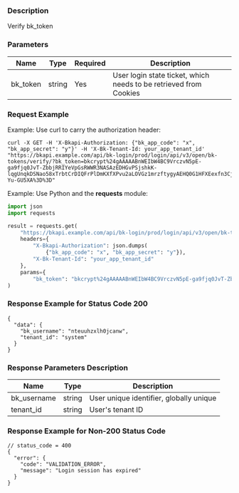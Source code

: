 ### Description

Verify bk_token

### Parameters

| Name     | Type   | Required | Description                                                       |
|----------|--------|----------|-------------------------------------------------------------------|
| bk_token | string | Yes      | User login state ticket, which needs to be retrieved from Cookies |

### Request Example

Example: Use curl to carry the authorization header:

```shell
curl -X GET -H 'X-Bkapi-Authorization: {"bk_app_code": "x", "bk_app_secret": "y"}' -H 'X-Bk-Tenant-Id: your_app_tenant_id' "https://bkapi.example.com/api/bk-login/prod/login/api/v3/open/bk-tokens/verify/?bk_token=bkcrypt%24gAAAAABnWEIbW4BC9VrczvN5pE-ga9fjq0JvT-ZbbjRRIYeVpGsRWWR3NASAzEDHGvPSjshkK-lqgUnqkDSNao58xTrbtCrDIQFrPlDmKXfXPvu2aLOVGz1mrzftygyAEHQ0G1HFXEexfn3CjkwedW5j2-Yu-GU5XA%3D%3D"
```

Example: Use Python and the **requests** module:

``` python
import json
import requests

result = requests.get(
    "https://bkapi.example.com/api/bk-login/prod/login/api/v3/open/bk-tokens/verify/",
    headers={
        "X-Bkapi-Authorization": json.dumps(
            {"bk_app_code": "x", "bk_app_secret": "y"}),
        "X-Bk-Tenant-Id": "your_app_tenant_id"
    },
    params={
        "bk_token": "bkcrypt%24gAAAAABnWEIbW4BC9VrczvN5pE-ga9fjq0JvT-ZbbjRRIYeVpGsRWWR3NASAzEDHGvPSjshkK-lqgUnqkDSNao58xTrbtCrDIQFrPlDmKXfXPvu2aLOVGz1mrzftygyAEHQ0G1HFXEexfn3CjkwedW5j2-Yu-GU5XA%3D%3D"},
)
```

### Response Example for Status Code 200

```json5
{
  "data": {
    "bk_username": "nteuuhzxlh0jcanw",
    "tenant_id": "system"
  }
}

```

### Response Parameters Description

| Name        | Type   | Description                             |
|-------------|--------|-----------------------------------------|
| bk_username | string | User unique identifier, globally unique |
| tenant_id   | string | User's tenant ID                        |

### Response Example for Non-200 Status Code

```json5
// status_code = 400
{
  "error": {
    "code": "VALIDATION_ERROR",
    "message": "Login session has expired"
  }
}
```
